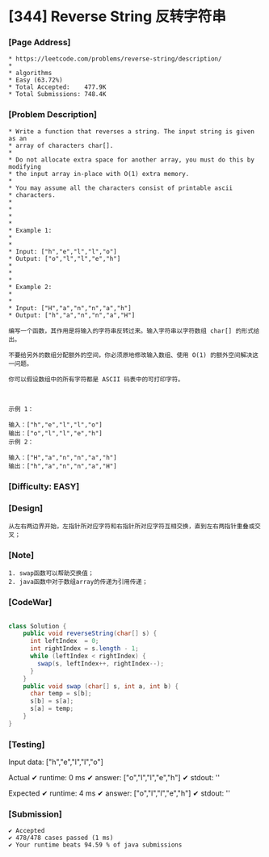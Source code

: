 # [344] Reverse String 反转字符串

### [Page Address]
	
	* https://leetcode.com/problems/reverse-string/description/
	*
	* algorithms
	* Easy (63.72%)
	* Total Accepted:    477.9K
	* Total Submissions: 748.4K

### [Problem Description]

	* Write a function that reverses a string. The input string is given as an
	* array of characters char[].
	* 
	* Do not allocate extra space for another array, you must do this by modifying
	* the input array in-place with O(1) extra memory.
	* 
	* You may assume all the characters consist of printable ascii
	* characters.
	* 
	* 
	* 
	* 
	* Example 1:
	* 
	* 
	* Input: ["h","e","l","l","o"]
	* Output: ["o","l","l","e","h"]
	* 
	* 
	* 
	* Example 2:
	* 
	* 
	* Input: ["H","a","n","n","a","h"]
	* Output: ["h","a","n","n","a","H"]

	编写一个函数，其作用是将输入的字符串反转过来。输入字符串以字符数组 char[] 的形式给出。

	不要给另外的数组分配额外的空间，你必须原地修改输入数组、使用 O(1) 的额外空间解决这一问题。

	你可以假设数组中的所有字符都是 ASCII 码表中的可打印字符。

	 

	示例 1：

	输入：["h","e","l","l","o"]
	输出：["o","l","l","e","h"]
	示例 2：

	输入：["H","a","n","n","a","h"]
	输出：["h","a","n","n","a","H"]

### [Difficulty: EASY]	

### [Design]

	从左右两边界开始，左指针所对应字符和右指针所对应字符互相交换，直到左右两指针重叠或交叉；
	
### [Note]

	1. swap函数可以帮助交换值；
	2. java函数中对于数组array的传递为引用传递；

### [CodeWar]

```java

class Solution {
    public void reverseString(char[] s) {
      int leftIndex  = 0;
      int rightIndex = s.length - 1;
      while (leftIndex < rightIndex) {
        swap(s, leftIndex++, rightIndex--);
      }
    }
    public void swap (char[] s, int a, int b) {
      char temp = s[b];
      s[b] = s[a];
      s[a] = temp;
    }
}	

```

### [Testing]

Input data:
["h","e","l","l","o"]

Actual
  ✔ runtime: 0 ms
  ✔ answer: ["o","l","l","e","h"]
  ✔ stdout: ''

Expected
  ✔ runtime: 4 ms
  ✔ answer: ["o","l","l","e","h"]
  ✔ stdout: ''

### [Submission]

	✔ Accepted
	✔ 478/478 cases passed (1 ms)
	✔ Your runtime beats 94.59 % of java submissions 